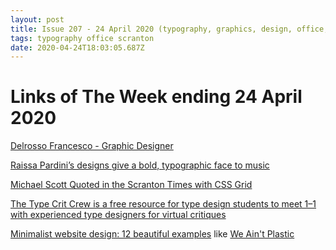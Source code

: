 ```yaml
---
layout: post
title: Issue 207 - 24 April 2020 (typography, graphics, design, office, scranton, css)
tags: typography office scranton
date: 2020-04-24T18:03:05.687Z
---
```

# Links of The Week ending 24 April 2020

<a href="https://www.instagram.com/delrosso_francesco/" title="Delrosso Francesco - Graphic Designer" alt="Delrosso Francesco - Graphic Designer" target="_blank">Delrosso Francesco - Graphic Designer</a>

<a href="https://www.creativereview.co.uk/raissa-pardini-designer/" title="Raissa Pardini’s designs give a bold, typographic face to music" alt="Raissa Pardini’s designs give a bold, typographic face to music" target="_blank">Raissa Pardini’s designs give a bold, typographic face to music</a>

<a href="https://dev.to/codypearce/michael-scott-quoted-in-the-scranton-times-with-css-grid-kk3" title="Michael Scott Quoted in the Scranton Times with CSS Grid" alt="Michael Scott Quoted in the Scranton Times with CSS Grid" target="_blank">Michael Scott Quoted in the Scranton Times with CSS Grid</a>

<a href="https://www.instagram.com/typecritcrew/" title="The Type Crit Crew is a free resource for type design students to meet 1–1 with experienced type designers for virtual critiques" alt="The Type Crit Crew is a free resource for type design students to meet 1–1 with experienced type designers for virtual critiques" target="_blank">The Type Crit Crew is a free resource for type design students to meet 1–1 with experienced type designers for virtual critiques</a>

<a href="https://www.creativebloq.com/web-design/25-websites-use-minimalism-91516685" title="Minimalist website design: 12 beautiful examples" alt="Minimalist website design: 12 beautiful examples" target="_blank">Minimalist website design: 12 beautiful examples</a> like <a href="http://weaintplastic.com/" title="Featured: We Ain't Plastic" alt="Featured: We Ain't Plastic">We Ain't Plastic</a>
